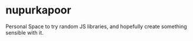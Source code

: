 nupurkapoor
===========

Personal Space to try random JS libraries, and hopefully create something sensible with it.
